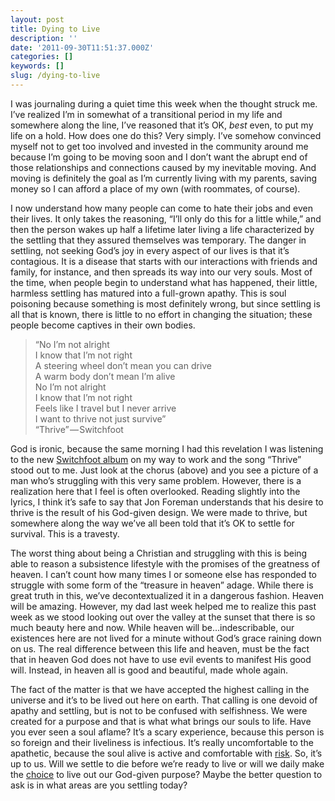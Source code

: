 ```yaml
---
layout: post
title: Dying to Live
description: ''
date: '2011-09-30T11:51:37.000Z'
categories: []
keywords: []
slug: /dying-to-live
---
```


I was journaling during a quiet time this week when the thought struck me. I’ve realized I’m in somewhat of a transitional period in my life and somewhere along the line, I’ve reasoned that it’s OK, _best_ even, to put my life on a hold. How does one do this? Very simply. I’ve somehow convinced myself not to get too involved and invested in the community around me because I’m going to be moving soon and I don’t want the abrupt end of those relationships and connections caused by my inevitable moving. And moving is definitely the goal as I’m currently living with my parents, saving money so I can afford a place of my own (with roommates, of course).

I now understand how many people can come to hate their jobs and even their lives. It only takes the reasoning, “I’ll only do this for a little while,” and then the person wakes up half a lifetime later living a life characterized by the settling that they assured themselves was temporary. The danger in settling, not seeking God’s joy in every aspect of our lives is that it’s contagious. It is a disease that starts with our interactions with friends and family, for instance, and then spreads its way into our very souls. Most of the time, when people begin to understand what has happened, their little, harmless settling has matured into a full-grown apathy. This is soul poisoning because something is most definitely wrong, but since settling is all that is known, there is little to no effort in changing the situation; these people become captives in their own bodies.

> “No I’m not alright  
> I know that I’m not right  
> A steering wheel don’t mean you can drive  
> A warm body don’t mean I’m alive  
> No I’m not alright  
> I know that I’m not right  
> Feels like I travel but I never arrive  
> I want to thrive not just survive”  
> “Thrive” — Switchfoot

God is ironic, because the same morning I had this revelation I was listening to the new [Switchfoot album](http://www.switchfoot.com/switchfoot/c/index-b) on my way to work and the song “Thrive” stood out to me. Just look at the chorus (above) and you see a picture of a man who’s struggling with this very same problem. However, there is a realization here that I feel is often overlooked. Reading slightly into the lyrics, I think it’s safe to say that Jon Foreman understands that his desire to thrive is the result of his God-given design. We were made to thrive, but somewhere along the way we’ve all been told that it’s OK to settle for survival. This is a travesty.

The worst thing about being a Christian and struggling with this is being able to reason a subsistence lifestyle with the promises of the greatness of heaven. I can’t count how many times I or someone else has responded to struggle with some form of the “treasure in heaven” adage. While there is great truth in this, we’ve decontextualized it in a dangerous fashion. Heaven will be amazing. However, my dad last week helped me to realize this past week as we stood looking out over the valley at the sunset that there is so much beauty here and now. While heaven will be…indescribable, our existences here are not lived for a minute without God’s grace raining down on us. The real difference between this life and heaven, must be the fact that in heaven God does not have to use evil events to manifest His good will. Instead, in heaven all is good and beautiful, made whole again.

The fact of the matter is that we have accepted the highest calling in the universe and it’s to be lived out here on earth. That calling is one devoid of apathy and settling, but is not to be confused with selfishness. We were created for a purpose and that is what what brings our souls to life. Have you ever seen a soul aflame? It’s a scary experience, because this person is so foreign and their liveliness is infectious. It’s really uncomfortable to the apathetic, because the soul alive is active and comfortable with [risk](http://104.193.143.57/~waywar13/ce/2011/09/23/risky-business/). So, it’s up to us. Will we settle to die before we’re ready to live or will we daily make the [choice](http://104.193.143.57/~waywar13/ce/2011/09/26/the-choice/%20‎) to live out our God-given purpose? Maybe the better question to ask is in what areas are you settling today?